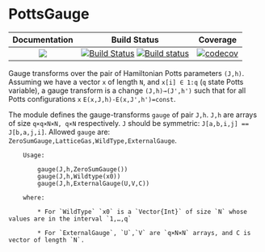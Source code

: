 # PottsGauge
| **Documentation**                       | **Build Status**                                                                                | **Coverage** |
|:---------------------------------------:|:-----------------------------------------------------------------------------------------------:|:------------:|
| [![](https://img.shields.io/badge/docs-latest-blue.svg)](https://pagnani.github.io/PottsGauge/dev) | [![Build Status](https://travis-ci.com/pagnani/PottsGauge.svg?branch=master)](https://travis-ci.com/pagnani/PottsGauge) [![Build status](https://ci.appveyor.com/api/projects/status/ug0kr4hunm5wn163?svg=true)](https://ci.appveyor.com/project/pagnani/pottsgauge) | [![codecov](https://codecov.io/gh/pagnani/PottsGauge/branch/master/graph/badge.svg)](https://codecov.io/gh/pagnani/PottsGauge) |

Gauge transforms over the pair of Hamiltonian Potts parameters `(J,h)`. Assuming we have
a vector `x` of length `N`, and `x[i] ∈ 1:q` (`q` state Potts variable), a gauge transform
is a change `(J,h)→(J',h')` such that for all Potts configurations `x`
`E(x,J,h)-E(x,J',h')=const`.

The module defines  the gauge-transforms `gauge` of pair `J,h`. `J,h` are arrays of size `q×q×N×N, q×N` respectively. `J` should be symmetric: `J[a,b,i,j] == J[b,a,j,i]`. Allowed `gauge` are:  `ZeroSumGauge,LatticeGas,WildType,ExternalGauge`.

```
    Usage:

        gauge(J,h,ZeroSumGauge())
        gauge(J,h,Wildtype(x0))
        gauge(J,h,ExternalGauge(U,V,C))

    where:

        * For `WildType` `x0` is a `Vector{Int}` of size `N` whose values are in the interval `1,…,q`

        * For `ExternalGauge`, `U`,`V` are `q×N×N` arrays, and C is vector of length `N`.
```

